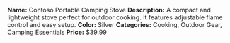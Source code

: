 **Name:** Contoso Portable Camping Stove
**Description:** A compact and lightweight stove perfect for outdoor cooking. It features adjustable flame control and easy setup.
**Color:** Silver
**Categories:** Cooking, Outdoor Gear, Camping Essentials
**Price:** $39.99